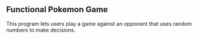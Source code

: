 ## Functional Pokemon Game

This program lets users play a game against an opponent that uses random numbers to make decisions.

